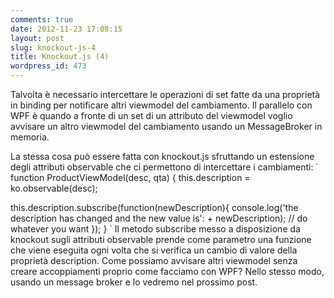```yaml
---
comments: true
date: 2012-11-23 17:08:15
layout: post
slug: knockout-js-4
title: Knockout.js (4)
wordpress_id: 473
---
```


Talvolta è necessario intercettare le operazioni di set fatte da una proprietà in binding per notificare altri viewmodel del cambiamento. Il parallelo con WPF è quando a fronte di un set di un attributo del viewmodel voglio avvisare un altro viewmodel del cambiamento usando un MessageBroker in memoria.
<!-- more -->
La stessa cosa può essere fatta con knockout.js sfruttando un estensione degli attributi observable che ci permettono di intercettare i cambiamenti:
`
function ProductViewModel(desc, qta) {
  this.description = ko.observable(desc);

  this.description.subscribe(function(newDescription){
    console.log('the description has changed and the new value is': + newDescription);
    // do whatever you want
  });
}
`
Il metodo subscribe messo a disposizione da knockout sugli attributi observable prende come parametro una funzione che viene eseguita ogni volta che si verifica un cambio di valore della proprietà description.
Come possiamo avvisare altri viewmodel senza creare accoppiamenti proprio come facciamo con WPF? Nello stesso modo, usando un message broker e lo vedremo nel prossimo post.
